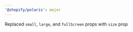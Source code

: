 ```yaml
---
'@shopify/polaris': major
---
```


Replaced `small`, `large`, and `fullScreen` props with `size` prop
